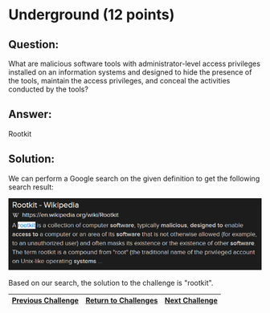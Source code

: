 # Underground (12 points)

## Question:

What are malicious software tools with administrator-level access privileges installed on an information systems and designed to hide the presence of the tools, maintain the access privileges, and conceal the activities conducted by the tools?

## Answer:

Rootkit

## Solution:

We can perform a Google search on the given definition to get the following search result:

[![search-result.png](search-result.png)](https://duckduckgo.com/?q=malicious+software+tools+with+administrator-level+access+privileges+installed+on+an+information+systems+and+designed+to+hide+the+presence+of+the+tools%2C+maintain+the+access+privileges%2C+and+conceal+the+activities+conducted+by+the+tools&t=ffab&atb=v1-1&ia=web)

Based on our search, the solution to the challenge is "rootkit".

| [Previous Challenge](/Challenges/Protect-And-Defend/6/README.md#top) | [Return to Challenges](/Challenges/../../../#modules) | [Next Challenge](/Challenges/Protect-And-Defend/8/README.md#top) |
| :------- | :-----: | ------: |
